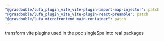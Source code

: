 ```yaml
---
"@grasdouble/lufa_plugin_vite_vite-plugin-import-map-injector": patch
"@grasdouble/lufa_plugin_vite_vite-plugin-react-preamble": patch
"@grasdouble/lufa_microfrontend_main-container": patch
---
```


transform vite plugins used in the poc singleSpa into real packages
